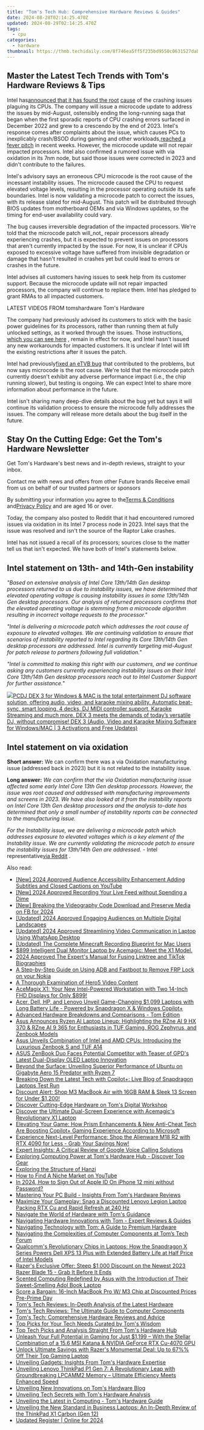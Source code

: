 ```yaml
---
title: "Tom's Tech Hub: Comprehensive Hardware Reviews & Guides"
date: 2024-08-28T02:14:25.470Z
updated: 2024-08-29T02:14:25.470Z
tags:
  - cpu
categories:
  - hardware
thumbnail: https://thmb.techidaily.com/8f746ea5ff5f235bd9550c0631527dab7bc233469cd27f4e2765e160c088926b.jpg
---
```


## Master the Latest Tech Trends with Tom's Hardware Reviews & Tips

Intel has[announced that it has found the root](https://community.intel.com/t5/Processors/July-2024-Update-on-Instability-Reports-on-Intel-Core-13th-and/m-p/1617113#M74792) [cause](https://community.intel.com/t5/Processors/July-2024-Update-on-Instability-Reports-on-Intel-Core-13th-and/m-p/1617113#M74792) of the crashing issues plaguing its CPUs. The company will issue a microcode update to address the issues by mid-August, ostensibly ending the long-running saga that began when the first sporadic reports of CPU crashing errors surfaced in December 2022 and grew to a crescendo by the end of 2023\. Intel's response comes after complaints about the issue, which causes PCs to inexplicably crash/BSOD during gaming and other workloads,[reached a fever pitch](https://www.tomshardware.com/pc-components/cpus/game-publisher-claims-100-crash-rate-with-intel-cpus-alderon-games-says-company-sells-defective-13th-and-14th-gen-chips) in recent weeks. However, the microcode update will not repair impacted processors. Intel also confirmed a rumored issue with via oxidation in its 7nm node, but said those issues were corrected in 2023 and didn't contribute to the failures.

 Intel's advisory says an erroneous CPU microcode is the root cause of the incessant instability issues. The microcode caused the CPU to request elevated voltage levels, resulting in the processor operating outside its safe boundaries. Intel is now validating a microcode patch to correct the issues, with its release slated for mid-August. This patch will be distributed through BIOS updates from motherboard OEMs and via Windows updates, so the timing for end-user availability could vary.

 The bug causes irreversible degradation of the impacted processors. We're told that the microcode patch will_not_ repair processors already experiencing crashes, but it is expected to prevent issues on processors that aren't currently impacted by the issue. For now, it is unclear if CPUs exposed to excessive voltage have suffered from invisible degradation or damage that hasn't resulted in crashes yet but could lead to errors or crashes in the future.

 Intel advises all customers having issues to seek help from its customer support. Because the microcode update will not repair impacted processors, the company will continue to replace them. Intel has pledged to grant RMAs to all impacted customers.

 LATEST VIDEOS FROM tomshardware Tom's Hardware

 The company had previously advised its customers to stick with the basic power guidelines for its processors, rather than running them at fully unlocked settings, as it worked through the issues. Those instructions, [which you can see here](https://www.tomshardware.com/pc-components/cpus/intel-issues-official-statement-on-core-k-series-crashes-stick-to-intels-official-power-profiles) , remain in effect for now, and Intel hasn't issued any new workarounds for impacted customers. It is unclear if Intel will lift the existing restrictions after it issues the patch.

 Intel had previously[fixed an eTVB bug](https://www.tomshardware.com/pc-components/cpus/intel-denies-reports-that-it-identified-a-root-cause-for-core-i9-crashing-issues-investigation-continues) that contributed to the problems, but now says microcode is the root cause. We're told that the microcode patch currently doesn't exhibit any adverse performance impact (i.e., the chip running slower), but testing is ongoing. We can expect Intel to share more information about performance in the future.

 Intel isn't sharing many deep-dive details about the bug yet but says it will continue its validation process to ensure the microcode fully addresses the issues. The company will release more details about the bug itself in the future.

## Stay On the Cutting Edge: Get the Tom's Hardware Newsletter

 Get Tom's Hardware's best news and in-depth reviews, straight to your inbox.

 Contact me with news and offers from other Future brands  Receive email from us on behalf of our trusted partners or sponsors

 By submitting your information you agree to the[Terms & Conditions](https://futureplc.com/terms-conditions/) and[Privacy Policy](https://futureplc.com/privacy-policy/) and are aged 16 or over.

 Today, the company also posted to Reddit that it had encountered rumored issues via oxidation in its Intel 7 process node in 2023\. Intel says that the issue was resolved and isn't the source of the Raptor Lake crashes.

 Intel has not issued a recall of its processors; sources close to the matter tell us that isn't expected. We have both of Intel's statements below.

## Intel statement on 13th- and 14th-Gen instability

 _"Based on extensive analysis of Intel Core 13th/14th Gen desktop processors returned to us due to instability issues, we have determined that elevated operating voltage is causing instability issues in some 13th/14th Gen desktop processors. Our analysis of returned processors confirms that the elevated operating voltage is stemming from a microcode algorithm resulting in incorrect voltage requests to the processor."_

 _"Intel is delivering a microcode patch which addresses the root cause of exposure to elevated voltages. We are continuing validation to ensure that scenarios of instability reported to Intel regarding its Core 13th/14th Gen desktop processors are addressed. Intel is currently targeting mid-August for patch release to partners following full validation."_

 _"Intel is committed to making this right with our customers, and we continue asking any customers currently experiencing instability issues on their Intel Core 13th/14th Gen desktop processors reach out to Intel Customer Support for further assistance."_

<!-- affiliate ads begin -->
<a href="https://shop.pcdj.com/order/checkout.php?PRODS=4698824&QTY=1&AFFILIATE=108875&CART=1"> <img src="https://secure.avangate.com/images/merchant/47f4b6321e9fd8e8f7326a6adc1a7c1e/products/dex3pro-screenshot-homepage.png" border="0">PCDJ DEX 3 for Windows & MAC is the total entertainment DJ software solution, offering audio, video, and karaoke mixing ability. Automatic beat-sync, smart looping, 4 decks, DJ MIDI controller support, Karaoke Streaming and much more. 
DEX 3 meets the demands of today’s versatile DJ, without compromise! 
DEX 3 (Audio, Video and Karaoke Mixing Software for Windows/MAC | 3 Activations and Free Updates)</a>
<!-- affiliate ads end -->
## Intel statement on via oxidation

**Short answer:** We can confirm there was a via Oxidation manufacturing issue (addressed back in 2023) but it is not related to the instability issue.

**Long answer:**   _We can confirm that the via Oxidation manufacturing issue affected some early Intel Core 13th Gen desktop processors. However, the issue was root caused and addressed with manufacturing improvements and screens in 2023\. We have also looked at it from the instability reports on Intel Core 13th Gen desktop processors and the analysis to-date has determined that only a small number of instability reports can be connected to the manufacturing issue._

 _For the Instability issue, we are delivering a microcode patch which addresses exposure to elevated voltages which is a key element of the Instability issue. We are currently validating the microcode patch to ensure the instability issues for 13th/14th Gen are addressed. -_ Intel representative[via Reddit](https://www.reddit.com/r/intel/comments/1e9mf04/comment/lefz09c/) .


<ins class="adsbygoogle"
     style="display:block"
     data-ad-format="autorelaxed"
     data-ad-client="ca-pub-7571918770474297"
     data-ad-slot="1223367746"></ins>



<ins class="adsbygoogle"
     style="display:block"
     data-ad-client="ca-pub-7571918770474297"
     data-ad-slot="8358498916"
     data-ad-format="auto"
     data-full-width-responsive="true"></ins>

<span class="atpl-alsoreadstyle">Also read:</span>
<div><ul>
<li><a href="https://facebook-video-share.techidaily.com/new-2024-approved-audience-accessibility-enhancement-adding-subtitles-and-closed-captions-on-youtube/"><u>[New] 2024 Approved  Audience Accessibility Enhancement  Adding Subtitles and Closed Captions on YouTube</u></a></li>
<li><a href="https://desktop-recording.techidaily.com/new-2024-approved-recording-your-live-feed-without-spending-a-dime/"><u>[New] 2024 Approved  Recording Your Live Feed without Spending a Dime</u></a></li>
<li><a href="https://facebook-video-content.techidaily.com/new-breaking-the-videography-code-download-and-preserve-media-on-fb-for-2024/"><u>[New] Breaking the Videography Code  Download and Preserve Media on FB for 2024</u></a></li>
<li><a href="https://facebook-record-videos.techidaily.com/updated-2024-approved-engaging-audiences-on-multiple-digital-landscapes/"><u>[Updated] 2024 Approved  Engaging Audiences on Multiple Digital Landscapes</u></a></li>
<li><a href="https://video-screen-grab.techidaily.com/updated-2024-approved-streamlining-video-communication-in-laptop-using-whatsapp-desktop/"><u>[Updated] 2024 Approved  Streamlining Video Communication in Laptop Using WhatsApp Desktop</u></a></li>
<li><a href="https://screen-activity-recording.techidaily.com/updated-the-complete-minecraft-recording-blueprint-for-mac-users/"><u>[Updated] The Complete Minecraft Recording Blueprint for Mac Users</u></a></li>
<li><a href="https://hardware-updates.techidaily.com/899-intelligent-dual-monitor-laptop-by-acemagic-meet-the-x1-model/"><u>$899 Intelligent Dual Monitor Laptop by Acemagic: Meet the X1 Model.</u></a></li>
<li><a href="https://fox-direct.techidaily.com/2024-approved-the-experts-manual-for-fusing-linktree-and-tiktok-biographies/"><u>2024 Approved  The Expert's Manual for Fusing Linktree and TikTok Biographies</u></a></li>
<li><a href="https://android-frp.techidaily.com/a-step-by-step-guide-on-using-adb-and-fastboot-to-remove-frp-lock-on-your-nokia-by-drfone-android/"><u>A Step-by-Step Guide on Using ADB and Fastboot to Remove FRP Lock on your Nokia</u></a></li>
<li><a href="https://extra-lessons.techidaily.com/a-thorough-examination-of-hero5-video-content/"><u>A Thorough Examination of Hero5 Video Content</u></a></li>
<li><a href="https://hardware-updates.techidaily.com/1723862718889-acemagix-x1-your-new-intel-powered-workstation-with-two-14-inch-fhd-displays-for-only-899/"><u>AceMagix X1: Your New Intel-Powered Workstation with Two 14-Inch FHD Displays for Only $899!</u></a></li>
<li><a href="https://hardware-updates.techidaily.com/acer-dell-hp-and-lenovo-unveil-game-changing-1099-laptops-with-long-battery-life-powered-by-snapdragon-x-and-windows-copilotplus/"><u>Acer, Dell, HP, and Lenovo Unveil Game-Changing $1,099 Laptops with Long Battery Life - Powered by Snapdragon X & Windows Copilot+</u></a></li>
<li><a href="https://hardware-updates.techidaily.com/advanced-hardware-breakdowns-and-comparisons-tom-edition/"><u>Advanced Hardware Breakdowns and Comparisons - Tom Edition</u></a></li>
<li><a href="https://hardware-updates.techidaily.com/asus-announces-ryzen-ai-laptop-lineup-highlighting-the-rzne-ai-9-hx-370-and-rzne-ai-9-365-for-enthusiasts-in-tuf-gaming-rog-zephyrus-and-zenbook-models/"><u>Asus Announces Ryzen AI Laptop Lineup: Highlighting the RZne AI 9 HX 370 & RZne AI 9 365 for Enthusiasts in TUF Gaming, ROG Zephyrus, and Zenbook Models</u></a></li>
<li><a href="https://hardware-updates.techidaily.com/asus-unveils-combination-of-intel-and-amd-cpus-introducing-the-luxurious-zenbook-s-and-tuf-a14/"><u>Asus Unveils Combination of Intel and AMD CPUs: Introducing the Luxurious Zenbook S and TUF A14</u></a></li>
<li><a href="https://hardware-updates.techidaily.com/asus-zenbook-duo-faces-potential-competitor-with-teaser-of-gpds-latest-dual-display-oled-laptop-innovation/"><u>ASUS ZenBook Duo Faces Potential Competitor with Teaser of GPD's Latest Dual-Display OLED Laptop Innovation</u></a></li>
<li><a href="https://hardware-updates.techidaily.com/beyond-the-surface-unveiling-superior-performance-of-ubuntu-on-gigabyte-aero-15-predator-with-ryzen-7/"><u>Beyond the Surface: Unveiling Superior Performance of Ubuntu on Gigabyte Aero 15 Predator with Ryzen 7</u></a></li>
<li><a href="https://hardware-updates.techidaily.com/breaking-down-the-latest-tech-with-copilotplus-live-blog-of-snapdragon-laptops-test-run/"><u>Breaking Down the Latest Tech with Copilot+: Live Blog of Snapdragon Laptops Test Run</u></a></li>
<li><a href="https://hardware-updates.techidaily.com/discount-alert-shop-m3-macbook-air-with-16gb-ram-and-sleek-13-screen-for-under-1200/"><u>Discount Alert: Shop M3 MacBook Air with 16GB RAM & Sleek 13 Screen for Under $1,200!</u></a></li>
<li><a href="https://hardware-updates.techidaily.com/discover-cutting-edge-hardware-on-toms-digital-workshop/"><u>Discover Cutting-Edge Hardware on Tom's Digital Workshop</u></a></li>
<li><a href="https://hardware-updates.techidaily.com/discover-the-ultimate-dual-screen-experience-with-acemagics-revolutionary-x1-laptop/"><u>Discover the Ultimate Dual-Screen Experience with Acemagic's Revolutionary X1 Laptop</u></a></li>
<li><a href="https://hardware-updates.techidaily.com/elevating-your-game-how-prism-enhancements-and-new-anti-cheat-tech-are-boosting-copilotplus-gaming-experience-according-to-microsoft/"><u>Elevating Your Game: How Prism Enhancements & New Anti-Cheat Tech Are Boosting Copilot+ Gaming Experience According to Microsoft</u></a></li>
<li><a href="https://hardware-updates.techidaily.com/experience-next-level-performance-shop-the-alienware-m18-r2-with-rtx-4090-for-less-grab-your-savings-now/"><u>Experience Next-Level Performance: Shop the Alienware M18 R2 with RTX 4090 for Less - Grab Your Savings Now!</u></a></li>
<li><a href="https://fox-info.techidaily.com/expert-insights-a-critical-review-of-google-voice-calling-solutions/"><u>Expert Insights: A Critical Review of Google Voice Calling Solutions</u></a></li>
<li><a href="https://hardware-updates.techidaily.com/1723862714665-exploring-computing-power-at-toms-hardware-hub-discover-top-gear/"><u>Exploring Computing Power at Tom's Hardware Hub - Discover Top Gear</u></a></li>
<li><a href="https://mondly-stories.techidaily.com/exploring-the-structure-of-hanzi/"><u>Exploring the Structure of Hanzi</u></a></li>
<li><a href="https://youtube-zero.techidaily.com/o-find-a-niche-market-on-youtube/"><u>How to Find A Niche Market on YouTube</u></a></li>
<li><a href="https://apple-account.techidaily.com/in-2024-how-to-sign-out-of-apple-id-on-iphone-12-mini-without-password-by-drfone-ios/"><u>In 2024, How to Sign Out of Apple ID On iPhone 12 mini without Password?</u></a></li>
<li><a href="https://hardware-updates.techidaily.com/mastering-your-pc-build-insights-from-toms-hardware-reviews/"><u>Mastering Your PC Build - Insights From Tom's Hardware Reviews</u></a></li>
<li><a href="https://hardware-updates.techidaily.com/maximize-your-gameplay-snag-a-discounted-lenovo-legion-laptop-packing-rtx-cu-and-rapid-refresh-at-240-hz/"><u>Maximize Your Gameplay: Snag a Discounted Lenovo Legion Laptop Packing RTX Cu and Rapid Refresh at 240 Hz</u></a></li>
<li><a href="https://hardware-updates.techidaily.com/navigate-the-world-of-hardware-with-toms-guidance/"><u>Navigate the World of Hardware with Tom's Guidance</u></a></li>
<li><a href="https://hardware-updates.techidaily.com/navigating-hardware-innovations-with-tom-expert-reviews-and-guides/"><u>Navigating Hardware Innovations with Tom - Expert Reviews & Guides</u></a></li>
<li><a href="https://hardware-updates.techidaily.com/navigating-technology-with-tom-a-guide-to-premium-hardware/"><u>Navigating Technology with Tom: A Guide to Premium Hardware</u></a></li>
<li><a href="https://hardware-updates.techidaily.com/navigating-the-complexities-of-computer-components-at-toms-tech-forum/"><u>Navigating the Complexities of Computer Components at Tom’s Tech Forum</u></a></li>
<li><a href="https://hardware-updates.techidaily.com/qualcomms-revolutionary-chips-in-laptops-how-the-snapdragon-x-series-powers-dell-xps-13-plus-with-extended-battery-life-at-half-price-of-intel-models/"><u>Qualcomm's Revolutionary Chips in Laptops: How the Snapdragon X Series Powers Dell XPS 13 Plus with Extended Battery Life at Half Price of Intel Models</u></a></li>
<li><a href="https://hardware-updates.techidaily.com/1723862720138-razers-exclusive-offer-steep-1000-discount-on-the-newest-2023-razer-blade-15-grab-it-before-it-ends/"><u>Razer's Exclusive Offer: Steep $1,000 Discount on the Newest 2023 Razer Blade 15 - Grab It Before It Ends</u></a></li>
<li><a href="https://hardware-updates.techidaily.com/scented-computing-redefined-by-asus-with-the-introduction-of-their-sweet-smelling-adol-book-laptop/"><u>Scented Computing Redefined by Asus with the Introduction of Their Sweet-Smelling Adol Book Laptop</u></a></li>
<li><a href="https://hardware-updates.techidaily.com/score-a-bargain-16-inch-macbook-pro-w-m3-chip-at-discounted-prices-pre-prime-day/"><u>Score a Bargain: 16-Inch MacBook Pro W/ M3 Chip at Discounted Prices Pre-Prime Day</u></a></li>
<li><a href="https://hardware-updates.techidaily.com/toms-tech-reviews-in-depth-analysis-of-the-latest-hardware/"><u>Tom's Tech Reviews: In-Depth Analysis of the Latest Hardware</u></a></li>
<li><a href="https://hardware-updates.techidaily.com/toms-tech-reviews-the-ultimate-guide-to-computer-components/"><u>Tom's Tech Reviews: The Ultimate Guide to Computer Components</u></a></li>
<li><a href="https://hardware-updates.techidaily.com/toms-tech-comprehensive-hardware-reviews-and-advice/"><u>Tom's Tech: Comprehensive Hardware Reviews and Advice</u></a></li>
<li><a href="https://hardware-updates.techidaily.com/top-picks-for-your-tech-needs-curated-by-toms-wisdom/"><u>Top Picks for Your Tech Needs Curated by Tom's Wisdom</u></a></li>
<li><a href="https://hardware-updates.techidaily.com/top-tech-picks-and-analysis-straight-from-toms-hardware-hub/"><u>Top Tech Picks and Analysis Straight From Tom's Hardware Hub</u></a></li>
<li><a href="https://hardware-updates.techidaily.com/unleash-your-full-potential-in-gaming-for-just-1199-with-the-stellar-combination-of-a-156-msi-katana-and-nvidia-geforce-rtx-cu-4070-gpu/"><u>Unleash Your Full Potential in Gaming for Just $1,199 – With the Stellar Combination of a 15.6 MSI Katana & NVIDIA GeForce RTX Cu-4070 GPU</u></a></li>
<li><a href="https://hardware-updates.techidaily.com/unlock-ultimate-savings-with-razers-monumental-deal-up-to-67-off-their-top-gaming-laptop/"><u>Unlock Ultimate Savings with Razer's Monumental Deal: Up to 67%% Off Their Top Gaming Laptop</u></a></li>
<li><a href="https://hardware-updates.techidaily.com/unveiling-gadgets-insights-from-toms-hardware-expertise/"><u>Unveiling Gadgets: Insights From Tom's Hardware Expertise</u></a></li>
<li><a href="https://hardware-updates.techidaily.com/unveiling-lenovo-thinkpad-p1-gen-7-a-revolutionary-leap-with-groundbreaking-lpcamm2-memory-ultimate-efficiency-meets-enhanced-speed/"><u>Unveiling Lenovo ThinkPad P1 Gen 7: A Revolutionary Leap with Groundbreaking LPCAMM2 Memory – Ultimate Efficiency Meets Enhanced Speed</u></a></li>
<li><a href="https://hardware-updates.techidaily.com/unveiling-new-innovations-on-toms-hardware-blog/"><u>Unveiling New Innovations on Tom's Hardware Blog</u></a></li>
<li><a href="https://hardware-updates.techidaily.com/unveiling-tech-secrets-with-toms-hardware-analysis/"><u>Unveiling Tech Secrets with Tom's Hardware Analysis</u></a></li>
<li><a href="https://hardware-updates.techidaily.com/unveiling-the-latest-in-computing-toms-hardware-guide/"><u>Unveiling the Latest in Computing - Tom's Hardware Guide</u></a></li>
<li><a href="https://hardware-updates.techidaily.com/unveiling-the-new-standard-in-business-laptops-an-in-depth-review-of-the-thinkpad-x1-carbon-gen-12/"><u>Unveiling the New Standard in Business Laptops: An In-Depth Review of the ThinkPad X1 Carbon (Gen 12)</u></a></li>
<li><a href="https://ai-voice-clone.techidaily.com/updated-register-online-for-2024/"><u>Updated Register | Online for 2024</u></a></li>
</ul></div>
